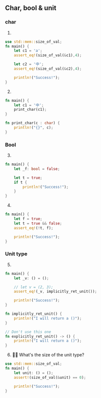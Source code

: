 ## Char, bool & unit

### char

1.
```rust
use std::mem::size_of_val;
fn main() {
    let c1 = 'a';
    assert_eq!(size_of_val(&c1),4); 

    let c2 = '中';
    assert_eq!(size_of_val(&c2),4); 

    println!("Success!");
} 
```

2.
```rust
fn main() {
    let c1 = '中';
    print_char(c1);
} 

fn print_char(c : char) {
    println!("{}", c);
}
```

### Bool

3.
```rust
fn main() {
    let _f: bool = false;

    let t = true;
    if t {
        println!("Success!");
    }
} 
```

4.
```rust
fn main() {
    let f = true;
    let t = true && false;
    assert_eq!(!t, f);

    println!("Success!");
}
```

### Unit type

5.
```rust
fn main() {
    let _v: () = ();

    // let v = (2, 3);
    assert_eq!(_v, implicitly_ret_unit());

    println!("Success!");
}

fn implicitly_ret_unit() {
    println!("I will return a ()");
}

// Don't use this one
fn explicitly_ret_unit() -> () {
    println!("I will return a ()");
}
```

6. 🌟🌟 What's the size of the unit type?

```rust
use std::mem::size_of_val;
fn main() {
    let unit: () = ();
    assert!(size_of_val(&unit) == 0);

    println!("Success!");
}
```